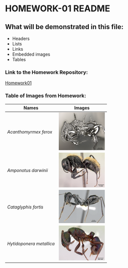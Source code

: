 # HOMEWORK-01 README

## What will be demonstrated in this file:
- Headers
- Lists
- Links
- Embedded images
- Tables

### Link to the Homework Repository:
[Homework01](https://github.com/iwmcguire/tfcb-homework01/tree/master)

### Table of Images from Homework:
| Names | Images |
| -- | -- |
| _Acanthomyrmex ferox_ | <img src="images/casent_0901788_acanthomyrmex_ferox_p-1-high.jpg" style="width:150px;"/> |
| _Amponotus darwinii_ | <img src="images/casent_0191696_camponotus_darwinii.jpg" style="width:150px;"/> |
| _Cataglyphis fortis_ | <img src="images/casent_0906296_cataglyphis_fortis_p-1-high.jpg" style="width:150px;"/> |
| _Hytidoponera metallica_ | <img src="images/casent_0172345_rhytidoponera_metallica.jpg" style="width:150px;"/> | 